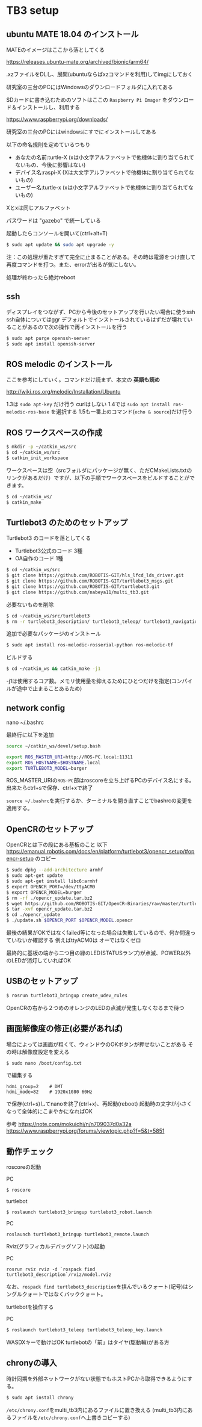 # TB3 setup

## ubuntu MATE 18.04 のインストール

MATEのイメージはここから落としてくる

https://releases.ubuntu-mate.org/archived/bionic/arm64/

.xzファイルをDLし、展開(ubuntuならばxzコマンドを利用)してimgにしておく

研究室の三台のPCにはWindowsのダウンロードフォルダに入れてある

SDカードに書き込むためのソフトはここの `Raspberry Pi Imager` をダウンロード＆インストールし、利用する

https://www.raspberrypi.org/downloads/

研究室の三台のPCにはwindowsにすでにインストールしてある


以下の命名規則を定めているつもり

- あなたの名前:turtle-X (xは小文字アルファベットで他機体に割り当てられてないもの、今後に影響はない)
- デバイス名:raspi-X  (Xは大文字アルファベットで他機体に割り当てられてないもの)
- ユーザー名:turtle-x (xは小文字アルファベットで他機体に割り当てられてないもの)

Xとxは同じアルファベット

パスワードは "gazebo" で統一している

起動したらコンソールを開いて(ctrl+alt+T)

```bash
$ sudo apt update && sudo apt upgrade -y
```
注：この処理が重たすぎて完全に止まることがある。その時は電源をつけ直して再度コマンドを打つ。また、errorが出るが気にしない。

処理が終わったら絶対reboot

## ssh

ディスプレイをつながず、PCから今後のセットアップを行いたい場合に使うssh
ssh自体についてはggr
デフォルトでインストールされているはずだが壊れていることがあるので次の操作で再インストールを行う

```bash
$ sudo apt purge openssh-server
$ sudo apt install openssh-server
```

## ROS melodic のインストール

ここを参考にしていく。コマンドだけ読まず、本文の **英語も読め**

http://wiki.ros.org/melodic/Installation/Ubuntu

1.3は `sudo apt-key` だけ行う curlはしない
1.4では `sudo apt install ros-melodic-ros-base` を選択する
1.5も一番上のコマンド(`echo & source`)だけ行う

## ROS ワークスペースの作成

```bash
$ mkdir -p ~/catkin_ws/src
$ cd ~/catkin_ws/src
$ catkin_init_workspace
```

ワークスペースは空（srcフォルダにパッケージが無く、ただCMakeLists.txtのリンクがあるだけ）ですが、以下の手順でワークスペースをビルドすることができます。

```bash
$ cd ~/catkin_ws/
$ catkin_make
```

## Turtlebot3 のためのセットアップ

Turtlebot3 のコードを落としてくる

- Turtlebot3公式のコード 3種
- OA自作のコード 1種

```bash
$ cd ~/catkin_ws/src
$ git clone https://github.com/ROBOTIS-GIT/hls_lfcd_lds_driver.git
$ git clone https://github.com/ROBOTIS-GIT/turtlebot3_msgs.git
$ git clone https://github.com/ROBOTIS-GIT/turtlebot3.git
$ git clone https://github.com/nabeya11/multi_tb3.git
```
必要ないものを削除
```bash
$ cd ~/catkin_ws/src/turtlebot3
$ rm -r turtlebot3_description/ turtlebot3_teleop/ turtlebot3_navigation/ turtlebot3_slam/ turtlebot3_example/
```
追加で必要なパッケージのインストール
```bash
$ sudo apt install ros-melodic-rosserial-python ros-melodic-tf
```
ビルドする
```bash
$ cd ~/catkin_ws && catkin_make -j1
```

-j1は使用するコア数。メモリ使用量を抑えるためにひとつだけを指定(コンパイルが途中で止まることあるため)

## network config

nano ~/.bashrc

最終行に以下を追加

```bash
source ~/catkin_ws/devel/setup.bash

export ROS_MASTER_URI=http://ROS-PC.local:11311
export ROS_HOSTNAME=$HOSTNAME.local
export TURTLEBOT3_MODEL=burger
```
ROS_MASTER_URIの`ROS-PC`部はroscoreを立ち上げるPCのデバイス名にする。
出来たらctrl+sで保存、ctrl+xで終了

`source ~/.bashrc`を実行するか、ターミナルを開き直すことでbashrcの変更を適用する。

## OpenCRのセットアップ

OpenCRとは下の段にある基板のこと
以下 https://emanual.robotis.com/docs/en/platform/turtlebot3/opencr_setup/#opencr-setup のコピー

``` bash
$ sudo dpkg --add-architecture armhf
$ sudo apt-get update
$ sudo apt-get install libc6:armhf
$ export OPENCR_PORT=/dev/ttyACM0
$ export OPENCR_MODEL=burger
$ rm -rf ./opencr_update.tar.bz2
$ wget https://github.com/ROBOTIS-GIT/OpenCR-Binaries/raw/master/turtlebot3/ROS1/latest/opencr_update.tar.bz2
$ tar -xvf opencr_update.tar.bz2
$ cd ./opencr_update
$ ./update.sh $OPENCR_PORT $OPENCR_MODEL.opencr
```

最後の結果がOKではなくfailed等になった場合は失敗しているので、何か間違っていないか確認する
例えばttyACM0は オーではなくゼロ

最終的に基板の端から二つ目の緑のLED(STATUSランプ)が点滅、POWER以外のLEDが消灯していればOK

## USBのセットアップ

```bash
$ rosrun turtlebot3_bringup create_udev_rules
```
OpenCRの右から２つめのオレンジのLEDの点滅が発生しなくなるまで待つ

## 画面解像度の修正(必要があれば)

場合によっては画面が粗くて、ウィンドウのOKボタンが押せないことがある
その時は解像度設定を変える

```bash
$ sudo nano /boot/config.txt
```
で編集する
```
hdmi_group=2    # DMT
hdmi_mode=82	# 1920x1080 60Hz
```
で保存(ctrl+s)してnanoを終了(ctrl+x)、再起動(reboot)
起動時の文字が小さくなって全体的にこまやかになればOK

参考
https://note.com/mokuichi/n/n709037d0a32a
https://www.raspberrypi.org/forums/viewtopic.php?f=5&t=5851

## 動作チェック

roscoreの起動

PC
```bash:PC
$ roscore
```


turtlebot
```bash:turtlebot
$ roslaunch turtlebot3_bringup turtlebot3_robot.launch
```

PC
```bash:PC
roslaunch turtlebot3_bringup turtlebot3_remote.launch
```

Rviz(グラフィカルデバッグソフト)の起動

PC
```bash:PC
rosrun rviz rviz -d `rospack find turtlebot3_description`/rviz/model.rviz
```

なお、`rospack find turtlebot3_description`を挟んでいるクォート(記号)はシングルクォートではなくバッククォート。

turtlebotを操作する

PC
```bash
$ roslaunch turtlebot3_teleop turtlebot3_teleop_key.launch
```
WASDXキーで動けばOK
turtlebotの「前」はタイヤ(駆動輪)がある方

## chronyの導入

時計同期を外部ネットワークがない状態でもホストPCから取得できるようにする。

```bash
$ sudo apt install chrony
```

`/etc/chrony.conf`をmulti_tb3内にあるファイルに置き換える
(multi_tb3内にあるファイルを`/etc/chrony.conf`へ上書きコピーする)
